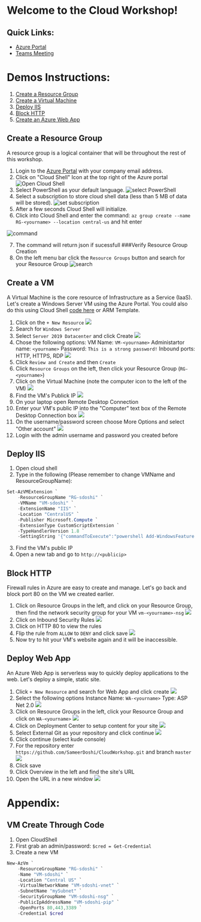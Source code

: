 # Welcome to the Cloud Workshop!

## Quick Links:
- [Azure Portal](https://portal.azure.com)
- [Teams Meeting]()

# Demos Instructions:
1. [Create a Resource Group](#create-a-resource-group)
2. [Create a Virtual Machine](#create-a-vm)
3. [Deploy IIS](#deploy-iis)
4. [Block HTTP](#block-http)
5. [Create an Azure Web App](#deploy-web-app)




## Create a Resource Group
A resource group is a logical container that will be throughout the rest of this workshop.

1. Login to the [Azure Portal](https://portal.azure.com) with your company email address.
2. Click on "Cloud Shell" Icon at the top right of the Azure portal ![Open Cloud Shell](./images/1-open-cloud-shell.png)
3. Select PowerShell as your default language. ![select PowerShell](./images/2-set-powershell.png)
4. Select a subscription to store cloud shell data (less than 5 MB of data will be stored). ![set subscription](./images/3-set-subscription.png)
5. After a few seconds Cloud Shell will initialize. 
6. Click into Cloud Shell and enter the command: `az group create --name RG-<yourname> --location central-us` and hit enter

![command](./images/4-create-rg.png)

7. The command will return json if sucessfull 
###Verify Resource Group Creation
8.  On the left menu bar click the `Resource Groups` button and search for your Resource Group ![search](./images/5-click-in-portal.png)


## Create a VM
A Virtual Machine is the core resource of Infrastructure as a Service (IaaS).  Let's create a Windows Server VM using the Azure Portal.  You could also do this using Cloud Shell [code here](#vm-create-through-code) or ARM Template.
1. Click on the `+ New Resource` ![](./images/2-0.png)
2. Search for `Windows Server` 
3. Select `Server 2019 Datacenter` and click Create ![](./images/2-1.png)
4. Chose the following options: 
VM Name: `VM-<yourname>` 
Administartor name: `<yourname>`
Password: `This is a strong password!`
Inbound ports: HTTP, HTTPS, RDP
![](./images/2-2.png)
5. Click `Review and Create` and then `Create`
6. Click `Resource Groups` on the left, then click your Resource Group (`RG-<yourname>`)
7. Click on the Virtual Machine (note the computer icon to the left of the VM) ![](./images/2-3.png)
8. Find the VM's Publick IP ![](./images/2-4.png)
9. On your laptop open Remote Desktop Connection
10. Enter your VM's public IP into the "Computer" text box of the Remote Desktop Connection box ![](./images/2-5.png)
11. On the username/password screen choose More Options and select "Other account" ![](./images/2-7.png)
12. Login with the admin username and password you created before


## Deploy IIS
1. Open cloud shell
2. Type in the following (Please remember to change VMName and ResourceGroupName):
```powershell
Set-AzVMExtension `
    -ResourceGroupName "RG-sdoshi" `
    -VMName "VM-sdoshi" `
    -ExtensionName "IIS" `
    -Location "CentralUS" `
    -Publisher Microsoft.Compute `
    -ExtensionType CustomScriptExtension `
    -TypeHandlerVersion 1.8 `
    -SettingString '{"commandToExecute":"powershell Add-WindowsFeature Web-Server; powershell Add-Content -Path \"C:\\inetpub\\wwwroot\\Default.htm\" -Value $($env:computername)"}'
```
3. Find the VM's public IP
4. Open a new tab and go to `http://<publicip>`

## Block HTTP
Firewall rules in Azure are easy to create and manage.  Let's go back and block port 80 on the VM we created earlier.
1. Click on Resource Groups in the left, and click on your Resource Group, then find the network security group for your VM `vm-<yourname>-nsg`
![](./images/3-1.png)
2. Click on Inbound Security Rules
![](./images/3-2.png)
3. Click on HTTP 80 to view the rules
4. Flip the rule from `ALLOW` to `DENY` and click save
![](./images/3-3.png)
5. Now try to hit your VM's website again and it will be inaccessible.

## Deploy Web App
An Azure Web App is serverless way to quickly deploy applications to the web.  Let's deploy a simple, static site.
1. Click `+ New Resource` and search for Web App and click create
![](./images/4-1.png)
2. Select the following options
Instance Name: `WA-<yourname>`
Type: ASP Net 2.0
![](./images/4-2.png)
3. Click on Resource Groups in the left, click your Resource Group and click on `WA-<yourname>`
![](./images/4-3.png)
4. Click on Deployment Center to setup content for your site 
![](./images/4-4.png)
5. Select External Git as your repository and click continue
![](./images/4-5.png)
6. Click continue (select kude console)
7. For the repository enter `https://github.com/SameerDoshi/CloudWorkshop.git` and branch `master`
![](./images/4-6.png)
8. Click save
9. Click Overview in the left and find the site's URL
10. Open the URL in a new window ![](./images/4-7.png)


# Appendix:
## VM Create Through Code
1. Open CloudShell
2. First grab an admin/password:
`$cred = Get-Credential`
3. Create a new VM
```powershell
New-AzVm `
    -ResourceGroupName "RG-sdoshi" `
    -Name "VM-sdoshi" `
    -Location "Central US" `
    -VirtualNetworkName "VM-sdoshi-vnet" `
    -SubnetName "mySubnet" `
    -SecurityGroupName "VM-sdoshi-nsg" `
    -PublicIpAddressName "VM-sdoshi-pip" `
    -OpenPorts 80,443,3389 `
    -Credential $cred
```
